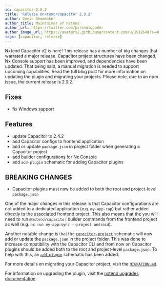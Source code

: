 ```yaml
---
id: capacitor-2.0.2
title: 'Release @nxtend/capacitor 2.0.2'
author: Devin Shoemaker
author_title: Maintainer of nxtend
author_url: https://twitter.com/paranoidcoder
author_image_url: https://avatars2.githubusercontent.com/u/1919548?s=460&u=e8799ad545249d59bf57b7ee35a8841825004ca0&v=4
tags: [capacitor, release]
---
```


Nxtend Capacitor v2 is here! This release has a number of big changes that warrated a major release. Capacitor project structures have been changed, Nx Console support has been improved, and dependencies have been updated. That being said, a manual migration is needed to support upcoming capabilities. Read the full blog post for more information on updating the plugin and migrating your projects. Please note, due to an npm issue, the current release is 2.0.2.

## Fixes

- fix Windows support

## Features

- update Capacitor to 2.4.2
- add Capacitor configs to frontend application
- add or update `package.json` in project folder when generating a Capacitor project
- add builder configurations for Nx Console
- add `add-plugin` schematic for adding Capacitor plugins

## BREAKING CHANGES

- Capacitor plugins must now be added to both the root and project-level `package.json`

<!--truncate-->

One of the major changes in this release is that Capacitor configurations are not added to a dedicated application (e.g. `my-app-cap`) but rather added directly to the associated frontend project. This also means that the you will need to run `@nxtend/capacitor` builder commands from the frontend project as well (e.g. `nx run my-app:sync --project android`).

Another notable change is that the [`capacitor-project`](../docs/capacitor/schematics/capacitor-project) schematic will now add or update the `package.json` in the project folder. This was done to increase compatibility with the Capacitor CLI and from now on Capacitor plugins should be added both to the root and project-level `package.json`. To help with this, an [`add-plugin`](../docs/capacitor/schematics/add-plugin) schematic has been added.

For more details on migrating your Capacitor project, visit the [`MIGRATION.md`](https://github.com/nxtend-team/nxtend/blob/main/packages/capacitor/MIGRATION.md).

For information on upgrading the plugin, visit the [nxtend upgrades documentation](../docs/nxtend/upgrades).

